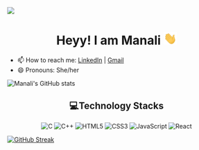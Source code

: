 

 <img src="https://capsule-render.vercel.app/api?type=waving&color=&auto&height=300&section=header&text=Glad%20you%20found%20me%20here!&fontSize=50" />
 
 <center><h1> Heyy! I am Manali <img src="https://raw.githubusercontent.com/ABSphreak/ABSphreak/master/gifs/Hi.gif" width="30px"></h1></center>
<!--
**Manalipc10/Manalipc10** is a ✨ _special_ ✨ repository because its `README.md` (this file) appears on your GitHub profile.
-->


- 📫 How to reach me: [LinkedIn](https://www.linkedin.com/in/manali-chaudhari/) | [Gmail](mailto:manalipc10@gmail.com)
- 😄 Pronouns: She/her


![Manali's GitHub stats](https://github-readme-stats.vercel.app/api?username=Manalipc10&theme=material-palenight&show_icons=true)

<h2 align="center">‍💻Technology Stacks</h2>
<p align="center">
 <img alt="C" src="https://img.shields.io/badge/c-%2300599C.svg?&style=for-the-badge&logo=c&logoColor=white"/>
 <img alt="C++" src="https://img.shields.io/badge/c++-%2300599C.svg?&style=for-the-badge&logo=c%2B%2B&ogoColor=white"/>
 <img alt="HTML5" src="https://img.shields.io/badge/html5-%23E34F26.svg?&style=for-the-badge&logo=html5&logoColor=white"/>
 <img alt="CSS3" src="https://img.shields.io/badge/css3-%231572B6.svg?&style=for-the-badge&logo=css3&logoColor=white"/>
 <img alt="JavaScript" src="https://img.shields.io/badge/javascript-%23323330.svg?&style=for-the-badge&logo=javascript&logoColor=%23F7DF1E"/>
 <img alt="React" src="https://img.shields.io/badge/react-%2320232a.svg?&style=for-the-badge&logo=react&logoColor=%2361DAFB"/>
</p>

[![GitHub Streak](https://github-readme-streak-stats.herokuapp.com/?user=Manalipc10&theme=material-palenight)](https://github.com/DenverCoder1/github-readme-streak-stats)
